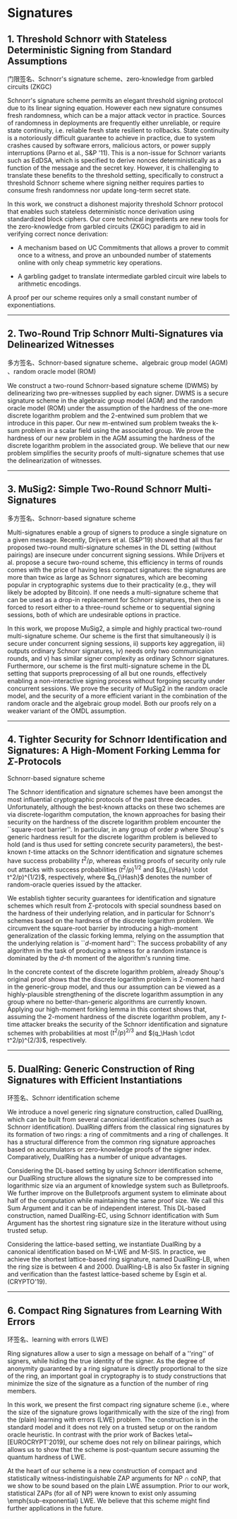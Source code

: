 # Signatures

## 1. Threshold Schnorr with Stateless Deterministic Signing from Standard Assumptions

门限签名、Schnorr's signature scheme、zero-knowledge from garbled circuits (ZKGC) 

Schnorr's signature scheme permits an elegant threshold signing protocol due to its linear signing equation. However each new signature consumes fresh randomness, which can be a major attack vector in practice. Sources of randomness in deployments are frequently either unreliable, or require state continuity, i.e. reliable fresh state resilient to rollbacks. State continuity is a notoriously difficult guarantee to achieve in practice, due to system crashes caused by software errors, malicious actors, or power supply interruptions (Parno et al., S&P '11). This is a non-issue for Schnorr variants such as EdDSA, which is specified to derive nonces deterministically as a function of the message and the secret key. However, it is challenging to translate these benefits to the threshold setting, specifically to construct a threshold Schnorr scheme where signing neither requires parties to consume fresh randomness nor update long-term secret state.

In this work, we construct a dishonest majority threshold Schnorr protocol that enables such stateless deterministic nonce derivation using standardized block ciphers. Our core technical ingredients are new tools for the zero-knowledge from garbled circuits (ZKGC) paradigm to aid in verifying correct nonce derivation:
- A mechanism based on UC Commitments that allows a prover to commit once to a witness, and prove an unbounded number of statements online with only cheap symmetric key operations.

- A garbling gadget to translate intermediate garbled circuit wire labels to arithmetic encodings.

A proof per our scheme requires only a small constant number of exponentiations.



***

## 2. Two-Round Trip Schnorr Multi-Signatures via Delinearized Witnesses

多方签名、Schnorr-based signature scheme、algebraic group model (AGM) 、random oracle model (ROM)

We construct a two-round Schnorr-based signature scheme (DWMS)   by delinearizing two pre-witnesses supplied by each signer. DWMS is a secure signature scheme in the algebraic group model (AGM) and the random oracle model (ROM) under the assumption of the hardness of the one-more discrete logarithm problem and the 2-entwined sum problem that we introduce in this paper. Our new m-entwined sum problem tweaks the k-sum problem in a scalar field using the associated group. We prove the hardness of our new problem in the AGM assuming the hardness of the discrete logarithm problem in the associated group.  We believe that our new problem simplifies the security proofs of multi-signature schemes that use the delinearization of witnesses.



***

## 3. MuSig2: Simple Two-Round Schnorr Multi-Signatures

多方签名、Schnorr-based signature scheme

Multi-signatures enable a group of signers to produce a single signature on a given message. Recently, Drijvers et al. (S&P’19) showed that all thus far proposed two-round multi-signature schemes in the DL setting (without pairings) are insecure under concurrent signing sessions. While Drijvers et al. propose a secure two-round scheme, this efficiency in terms of rounds comes with the price of having less compact signatures: the signatures are more than twice as large as Schnorr signatures, which are becoming popular in cryptographic systems due to their practicality (e.g., they will likely be adopted by Bitcoin). If one needs a multi-signature scheme that can be used as a drop-in replacement for Schnorr signatures, then one is forced to resort either to a three-round scheme or to sequential signing sessions, both of which are undesirable options in practice.

In this work, we propose MuSig2, a simple and highly practical two-round multi-signature scheme. Our scheme is the first that simultaneously i) is secure under concurrent signing sessions, ii) supports key aggregation, iii) outputs ordinary Schnorr signatures, iv) needs only two communicaion rounds, and v) has similar signer complexity as ordinary Schnorr signatures. Furthermore, our scheme is the first multi-signature scheme in the DL setting that supports preprocessing of all but one rounds, effectively enabling a non-interactive signing process without forgoing security under concurrent sessions. We prove the security of MuSig2 in the random oracle model, and the security of a more efficient variant in the combination of the random oracle and the algebraic group model. Both our proofs rely on a weaker variant of the OMDL assumption.



***

## 4. Tighter Security for Schnorr Identification and Signatures: A High-Moment Forking Lemma for ${\Sigma}$-Protocols

Schnorr-based signature scheme

The Schnorr identification and signature schemes have been amongst the most influential cryptographic protocols of the past three decades. Unfortunately, although the best-known attacks on these two schemes are via  discrete-logarithm computation, the known approaches for basing their security on the hardness of the discrete logarithm problem encounter the ``square-root barrier''. In particular, in any group of order $p$ where Shoup's generic hardness result for the discrete logarithm problem is believed to hold (and is thus used for setting concrete security parameters), the best-known $t$-time attacks on the Schnorr identification and signature schemes  have success probability $t^2/p$, whereas existing proofs of security only rule out attacks with success probabilities $(t^2/p)^{1/2}$ and $(q_{\Hash} \cdot t^2/p)^{1/2}$, respectively, where $q_{\Hash}$ denotes the number of random-oracle queries issued by the attacker.

We establish tighter security guarantees for identification and signature schemes which result from $\Sigma$-protocols with special soundness based on the hardness of their underlying relation, and in particular for Schnorr's schemes based on the hardness of the discrete logarithm problem. We circumvent the square-root barrier by introducing a high-moment generalization of the classic forking lemma, relying on the assumption that the underlying relation is ``$d$-moment hard'': The success probability of any algorithm in the task of producing a witness for a random instance is dominated by the $d$-th moment of the algorithm's running time. 

In the concrete context of the discrete logarithm problem, already Shoup's original proof  shows that the discrete logarithm problem is $2$-moment hard in the generic-group model, and thus our assumption can be viewed as a highly-plausible strengthening of the discrete logarithm assumption in any group where no better-than-generic algorithms are currently known. Applying our  high-moment forking lemma in this context shows that, assuming the $2$-moment hardness of the discrete logarithm problem, any $t$-time attacker breaks the security of the Schnorr identification and signature schemes with probabilities at most $(t^2/p)^{2/3}$ and $(q_\Hash \cdot t^2/p)^{2/3}$, respectively.



***

## 5. DualRing: Generic Construction of Ring Signatures with Efficient Instantiations

环签名、Schnorr identification scheme

We introduce a novel generic ring signature construction, called DualRing, which can be built from several canonical identification schemes (such as Schnorr identification). DualRing differs from the classical ring signatures by its formation of two rings: a ring of commitments and a ring of challenges. It has a structural difference from the common ring signature approaches based on accumulators or zero-knowledge proofs of the signer index. Comparatively, DualRing has a number of unique advantages.

Considering the DL-based setting by using Schnorr identification scheme, our DualRing structure allows the signature size to be compressed into logarithmic size via an argument of knowledge system such as Bulletproofs. We further improve on the Bulletproofs argument system to eliminate about half of the computation while maintaining the same proof size. We call this Sum Argument and it can be of independent interest. This DL-based construction, named DualRing-EC, using Schnorr identification with Sum Argument has the shortest ring signature size in the literature without using trusted setup.

Considering the lattice-based setting, we instantiate DualRing by a canonical identification based on M-LWE and M-SIS. In practice, we achieve the shortest lattice-based ring signature, named DualRing-LB, when the ring size is between 4 and 2000. DualRing-LB is also 5x faster in signing and verification than the fastest lattice-based scheme by Esgin et al. (CRYPTO'19).



***

## 6. Compact Ring Signatures from Learning With Errors

环签名、learning with errors (LWE)

Ring signatures allow a user to sign a message on behalf of a ''ring'' of signers, while hiding the true identity of the signer. As the degree of anonymity guaranteed by a ring signature is directly proportional to the size of the ring, an important goal in cryptography is to study constructions that minimize the size of the signature as a function of the number of ring members. 

In this work, we present the first compact ring signature scheme (i.e., where the size of the signature grows logarithmically with the size of the ring) from the (plain) learning with errors (LWE) problem. The construction is in the standard model and it does not rely on a trusted setup or on the random oracle heuristic. In contrast with the prior work of Backes \etal~[EUROCRYPT'2019], our scheme does not rely on bilinear pairings, which allows us to show that the scheme is post-quantum secure assuming the quantum hardness of LWE. 

At the heart of our scheme is a new construction of compact and statistically witness-indistinguishable ZAP arguments for NP $\cap$ coNP, that we show to be sound based on the plain LWE assumption. Prior to our work, statistical ZAPs (for all of NP) were known to exist only assuming \emph{sub-exponential} LWE. We believe that this scheme might find further applications in the future.